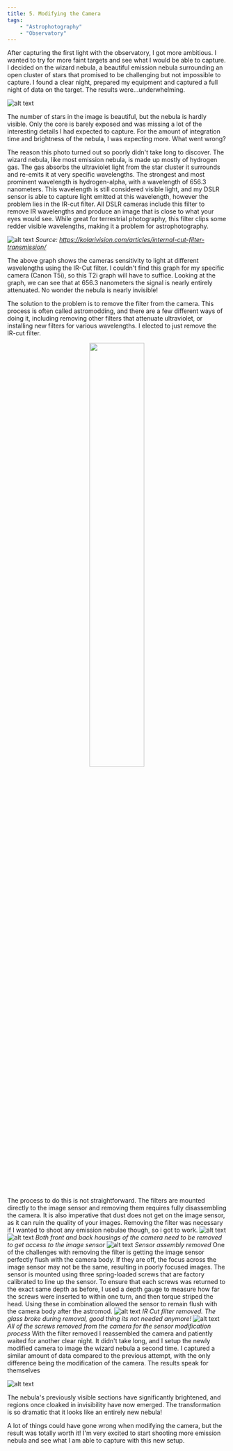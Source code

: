 ```yaml
---
title: 5. Modifying the Camera
tags: 
    - "Astrophotography"
    - "Observatory"
---
```

After capturing the first light with the observatory, I got more ambitious. I wanted to try for more faint targets and see what I would be able to capture. I decided on the wizard nebula, a beautiful emission nebula surrounding an open cluster of stars that promised to be challenging but not impossible to capture. I found a clear night, prepared my equipment and captured a full night of data on the target. The results were...underwhelming.

![alt text](image-19.png)

The number of stars in the image is beautiful, but the nebula is hardly visible. Only the core is barely exposed and was missing a lot of the interesting details I had expected to capture. For the amount of integration time and brightness of the nebula, I was expecting more. What went wrong?

The reason this photo turned out so poorly didn't take long to discover. The wizard nebula, like most emission nebula, is made up mostly of hydrogen gas. The gas absorbs the ultraviolet light from the star cluster it surrounds and re-emits it at very specific wavelengths. The strongest and most prominent wavelength is hydrogen-alpha, with a wavelength of 656.3 nanometers. This wavelength is still considered visible light, and my DSLR sensor is able to capture light emitted at this wavelength, however the problem lies in the IR-cut filter. All DSLR cameras include this filter to remove IR wavelengths and produce an image that is close to what your eyes would see. While great for terrestrial photography, this filter clips some redder visible wavelengths, making it a problem for astrophotography.

![alt text](image-18.png)
*Source: https://kolarivision.com/articles/internal-cut-filter-transmission/*

The above graph shows the cameras sensitivity to light at different wavelengths using the IR-Cut filter. I couldn't find this graph for my specific camera (Canon T5i), so this T2i graph will have to suffice. Looking at the graph, we can see that at 656.3 nanometers the signal is nearly entirely attenuated. No wonder the nebula is nearly invisible!

The solution to the problem is to remove the filter from the camera. This process is often called astromodding, and there are a few different ways of doing it, including removing other filters that attenuate ultraviolet, or installing new filters for various wavelengths. I elected to just remove the IR-cut filter.

<p align="center">
  <img src="image-20.png" width="50%"/>
</p>

The process to do this is not straightforward. The filters are mounted directly to the image sensor and removing them requires fully disassembling the camera. It is also imperative that dust does not get on the image sensor, as it can ruin the quality of your images. Removing the filter was necessary if I wanted to shoot any emission nebulae though, so i got to work.
![alt text](image-21.png)
![alt text](image-22.png)
*Both front and back housings of the camera need to be removed to get access to the image sensor*
![alt text](image-23.png)
*Sensor assembly removed*
One of the challenges with removing the filter is getting the image sensor perfectly flush with the camera body. If they are off, the focus across the image sensor may not be the same, resulting in poorly focused images. The sensor is mounted using three spring-loaded screws that are factory calibrated to line up the sensor. To ensure that each screws was returned to the exact same depth as before, I used a depth gauge to measure how far the screws were inserted to within one turn, and then torque striped the head. Using these in combination allowed the sensor to remain flush with the camera body after the astromod.
![alt text](image-24.png)
*IR Cut filter removed. The glass broke during removal, good thing its not needed anymore!*
![alt text](image-26.png)
*All of the screws removed from the camera for the sensor modification process*
With the filter removed I reassembled the camera and patiently waited for another clear night. It didn't take long, and I setup the newly modified camera to image the wizard nebula a second time. I captured a similar amount of data compared to the previous attempt, with the only difference being the modification of the camera. The results speak for themselves

![alt text](image-27.png)

The nebula's previously visible sections have significantly brightened, and regions once cloaked in invisibility have now emerged. The transformation is so dramatic that it looks like an entirely new nebula! 

A lot of things could have gone wrong when modifying the camera, but the result was totally worth it! I'm very excited to start shooting more emission nebula and see what I am able to capture with this new setup.